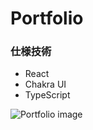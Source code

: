 # Portfolio
### 仕様技術
- React
- Chakra UI
- TypeScript

![Portfolio image](C:\Users\raora\Desktop\Program\Portfolio\portfolio\src\img\portfolio.png)
